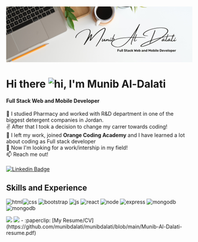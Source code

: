 
![Full Stack Web and Mobile Developer](https://github.com/munibdalati/munibdalati/blob/main/Banner.png)

# Hi there <img src="https://user-images.githubusercontent.com/1303154/88677602-1635ba80-d120-11ea-84d8-d263ba5fc3c0.gif" width="28px" height="28px" alt="hi">, I'm Munib Al-Dalati
#### Full Stack Web and Mobile Developer

👀 I studied Pharmacy and worked with R&D department in one of the biggest detergent companies in Jordan. <br />
:v:	After that I took a decision to change my carrer towards coding! <br />
🌱 I left my work, joined **Orange Coding Academy** and I have learned a lot about coding as Full stack developer  <br />
💞️ Now I'm looking for a work/intership in my field! <br />
📫 Reach me out! <br />
<br />
 [![Linkedin Badge](https://img.shields.io/badge/-Munib-0e76a8?style=flat&labelColor=0e76a8&logo=linkedin&logoColor=white)](https://www.linkedin.com/in/munib-dalati/)

## Skills and Experience

<img src='https://img.shields.io/badge/HTML5-E34F26?style=for-the-badge&logo=html5&logoColor=white' alt='html' height='40'><img src='https://img.shields.io/badge/CSS3-1572B6?style=for-the-badge&logo=css3&logoColor=white' alt='css' height='40'>
<img src='https://img.shields.io/badge/Bootstrap-563D7C?style=for-the-badge&logo=bootstrap&logoColor=white' alt='bootstrap' height='40'>
<img src='https://img.shields.io/badge/JavaScript-323330?style=for-the-badge&logo=javascript&logoColor=F7DF1E' alt='js' height='40'>
<img src='https://img.shields.io/badge/React-20232A?style=for-the-badge&logo=react&logoColor=61DAFB' alt='react' height='40'>
<img src='https://img.shields.io/badge/Node.js-339933?style=for-the-badge&logo=nodedotjs&logoColor=white' alt='node' height='40'>
<img src='https://img.shields.io/badge/Express.js-000000?style=for-the-badge&logo=express&logoColor=white' alt='express' height='40'>
<img src='https://img.shields.io/badge/MongoDB-4EA94B?style=for-the-badge&logo=mongodb&logoColor=white' alt='mongodb' height='40'>
<img src='https://img.shields.io/badge/Figma-F24E1E?style=for-the-badge&logo=figma&logoColor=white' alt='mongodb' height='40'>

<img  src="https://github-readme-stats.vercel.app/api/top-langs/?username=munibdalati&layout=compact"/>
<img src="https://github-readme-stats.vercel.app/api?username=munibdalati&show_icons=true&theme=radical"/>
- :paperclip: [My Resume/CV](https://github.com/munibdalati/munibdalati/blob/main/Munib-Al-Dalati-resume.pdf)









